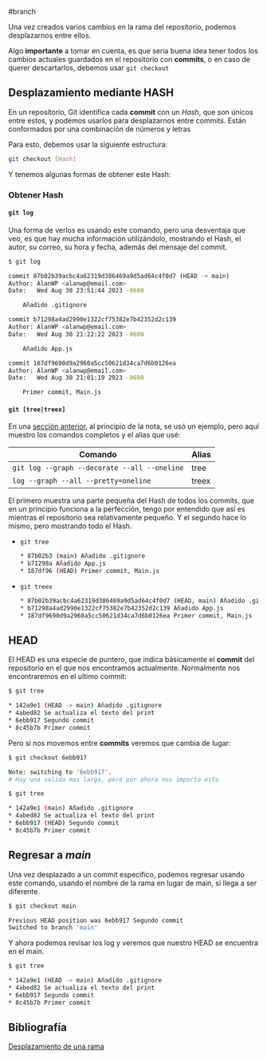 #branch

Una vez creados varios cambios en la rama del repositorio, podemos desplazarnos entre ellos.

Algo **importante** a tomar en cuenta, es que seria buena idea tener todos los cambios actuales guardados en el repositorio con **commits**, o en caso de querer descartarlos, debemos usar `git checkout`

## Desplazamiento mediante HASH

En un repositorio, Git identifica cada **commit** con un *Hash*, que son únicos entre estos, y podemos usarlos para desplazarnos entre commits. Están conformados por una combinación de números y letras

Para esto, debemos usar la siguiente estructura:

```bash
git checkout [Hash]
```

Y tenemos algunas formas de obtener este Hash:

### Obtener Hash
#### `git log`

Una forma de verlos es usando este comando, pero una desventaja que veo, es que hay mucha información utilizándolo, mostrando el Hash, el autor, su correo, su hora y fecha, además del mensaje del commit.

```bash
$ git log

commit 87b02b39acbc4a62319d386469a9d5ad64c4f0d7 (HEAD -> main)
Author: AlanWP <alanwp@email.com>
Date:   Wed Aug 30 23:51:44 2023 -0600

    Añadido .gitignore

commit b71298a4ad2990e1322cf75382e7b42352d2c139
Author: AlanWP <alanwp@email.com>
Date:   Wed Aug 30 21:22:22 2023 -0600

    Añadido App.js

commit 187df9690d9a2960a5cc50621d34ca7d6b0126ea
Author: AlanWP <alanwp@email.com>
Date:   Wed Aug 30 21:01:19 2023 -0600

    Primer commit, Main.js
```

#### `git [tree|treex]`

En una [sección anterior](05.%20Alias.md), al principio de la nota, se usó un ejemplo, pero aquí muestro los comandos completos y el alias que usé:

|Comando|Alias|
|-|-|
|`git log --graph --decorate --all --oneline`| tree|
|`log --graph --all --pretty=oneline`|treex|

El primero muestra una parte pequeña del Hash de todos los commits, que en un principio funciona a la perfección, tengo por entendido que así es mientras el repositorio sea relativamente pequeño. Y el segundo hace lo mismo, pero mostrando todo el Hash.

- `git tree`
  
  ```bash
  * 87b02b3 (main) Añadido .gitignore
  * b71298a Añadido App.js
  * 187df96 (HEAD) Primer commit, Main.js
  ```

- `git treex`
  
  ```bash
  * 87b02b39acbc4a62319d386469a9d5ad64c4f0d7 (HEAD, main) Añadido .gitignore
  * b71298a4ad2990e1322cf75382e7b42352d2c139 Añadido App.js
  * 187df9690d9a2960a5cc50621d34ca7d6b0126ea Primer commit, Main.js
  ```

## HEAD

El HEAD es una especie de puntero, que indica básicamente el **commit** del repositorio en el que nos encontramos actualmente. Normalmente nos encontraremos en el ultimo commit:

```bash
$ git tree

* 142a9e1 (HEAD -> main) Añadido .gitignore
* 4abed82 Se actualiza el texto del print
* 6ebb917 Segundo commit
* 8c45b7b Primer commit
```

Pero si nos movemos entre **commits** veremos que cambia de lugar:

```bash
$ git checkout 6ebb917

Note: switching to '6ebb917'.
# Hay una salida mas larga, pero por ahora nos importa esto

$ git tree

* 142a9e1 (main) Añadido .gitignore
* 4abed82 Se actualiza el texto del print
* 6ebb917 (HEAD) Segundo commit
* 8c45b7b Primer commit
```
## Regresar a *main*

Una vez desplazado a un commit especifico, podemos regresar usando este comando, usando el nombre de la rama en lugar de main, si llega a ser diferente.

```bash
$ git checkout main

Previous HEAD position was 6ebb917 Segundo commit
Switched to branch 'main'
```

Y ahora podemos revisar los log y veremos que nuestro HEAD se encuentra en el main.

```bash
$ git tree

* 142a9e1 (HEAD -> main) Añadido .gitignore
* 4abed82 Se actualiza el texto del print
* 6ebb917 Segundo commit
* 8c45b7b Primer commit
```
## Bibliografía

[Desplazamiento de una rama](https://youtu.be/3GymExBkKjE?t=4314&si=kPQe-NmJivIwJenT)
